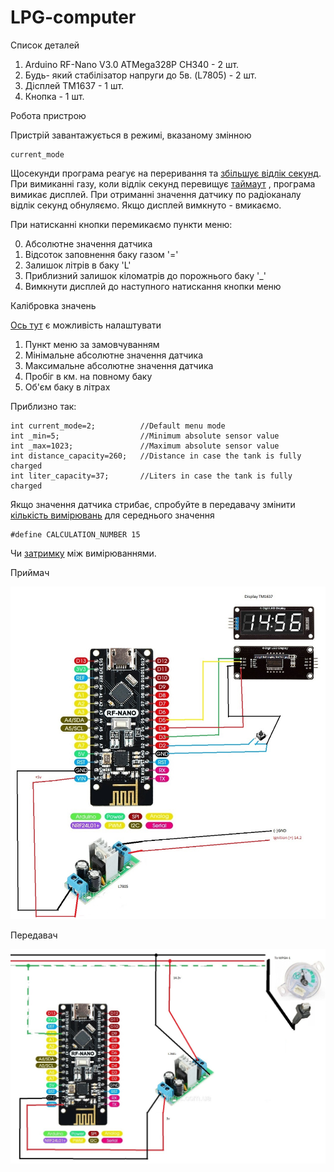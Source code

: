 # LPG-computer

Список деталей

 1. Arduino RF-Nano V3.0 ATMega328P CH340 - 2 шт.
 2. Будь- який стабілізатор напруги до 5в. (L7805) - 2 шт.
 3. Дісплей TM1637 - 1 шт.
 4. Кнопка - 1 шт.

Робота пристрою

 Пристрій завантажується в режимі, вказаному змінною
 
    current_mode

Щосекунди програма реагує на переривання та [збільшує відлік секунд](src/Visual%20studio%20code/Receiver/src/receiver.cpp#L76). 
При вимиканні газу, коли відлік секунд перевищує [таймаут](src/Visual%20studio%20code/Receiver/src/receiver.cpp#L13) , програма вимикає дисплей.
При отриманні значення датчику по радіоканалу відлік секунд обнуляємо. Якщо дисплей вимкнуто - вмикаємо.

При натисканні кнопки перемикаємо пункти меню:

0. Абсолютне значення датчика
1. Відсоток заповнення баку газом '='
2. Залишок літрів в баку 'L'
3. Приблизний залишок кіломатрів до порожнього баку '_'
4. Вимкнути дисплей до наступного натискання кнопки меню

Калібровка значень

[Ось тут](src/Visual%20studio%20code/Receiver/src/receiver.cpp#LL23C28-L23C28) є можливість налаштувати 

1. Пункт меню за замовчуванням
2. Мінімальне абсолютне значення датчика
3. Максимальне абсолютне значення датчика
4. Пробіг в км. на повному баку
5. Об'єм баку в літрах

Приблизно так:

    int current_mode=2;          //Default menu mode
    int _min=5;                  //Minimum absolute sensor value
    int _max=1023;               //Maximum absolute sensor value
    int distance_capacity=260;   //Distance in case the tank is fully charged
    int liter_capacity=37;       //Liters in case the tank is fully charged
 
Якщо значення датчика стрибає, спробуйте в передавачу змінити [кількість вимірювань](src/Visual%20studio%20code/Transmitter/src/transmitter.cpp#L7) 
для середнього значення

    #define CALCULATION_NUMBER 15

Чи [затримку](src/Visual%20studio%20code/Transmitter/src/transmitter.cpp#L27) між вимірюваннями.

Приймач

![Схема приймача](rf-nano_receiver.jpg)

Передавач

![Схема передавача](rf-nano_transmitter.jpg)
